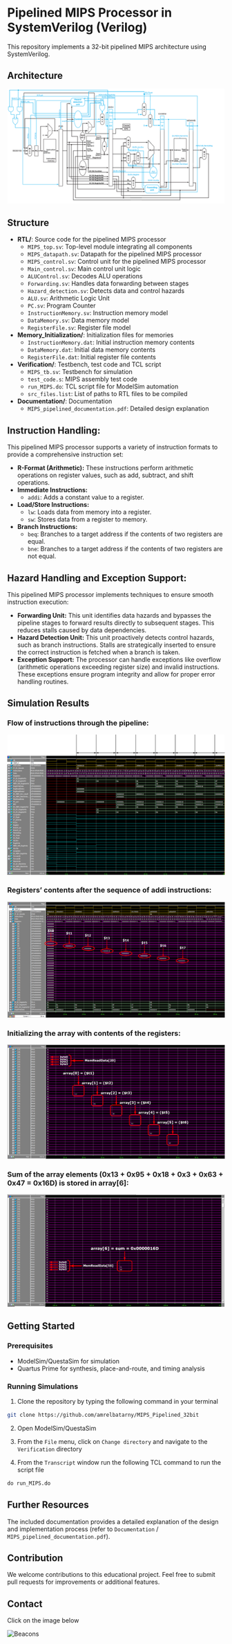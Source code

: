 # Pipelined MIPS Processor in SystemVerilog (Verilog)

This repository implements a 32-bit pipelined MIPS architecture using SystemVerilog.

## Architecture
![Architecture](Documentation/MIPS_Architecture.png)

## Structure

* **RTL/**: Source code for the pipelined MIPS processor
    * `MIPS_top.sv`: Top-level module integrating all components
    * `MIPS_datapath.sv`: Datapath for the pipelined MIPS processor
    * `MIPS_control.sv`: Control unit for the pipelined MIPS processor
    * `Main_control.sv`: Main control unit logic
    * `ALUControl.sv`: Decodes ALU operations
    * `Forwarding.sv`: Handles data forwarding between stages
    * `Hazard_detection.sv`: Detects data and control hazards
    * `ALU.sv`: Arithmetic Logic Unit
    * `PC.sv`: Program Counter
    * `InstructionMemory.sv`: Instruction memory model
    * `DataMemory.sv`: Data memory model
    * `RegisterFile.sv`: Register file model
* **Memory_Initialization/**: Initialization files for memories
    * `InstructionMemory.dat`: Initial instruction memory contents
    * `DataMemory.dat`: Initial data memory contents
    * `RegisterFile.dat`: Initial register file contents
* **Verification/**: Testbench, test code and TCL script
    * `MIPS_tb.sv`: Testbench for simulation
    * `test_code.s`: MIPS assembly test code
    * `run_MIPS.do`: TCL script file for ModelSim automation
    * `src_files.list`: List of paths to RTL files to be compiled
* **Documentation/**: Documentation
    * `MIPS_pipelined_documentation.pdf`: Detailed design explanation

## Instruction Handling:

This pipelined MIPS processor supports a variety of instruction formats to provide a comprehensive instruction set:

* **R-Format (Arithmetic):** These instructions perform arithmetic operations on register values, such as add, subtract, and shift operations.
* **Immediate Instructions:**
    * `addi`: Adds a constant value to a register.
* **Load/Store Instructions:**
    * `lw`: Loads data from memory into a register.
    * `sw`: Stores data from a register to memory.
* **Branch Instructions:**
    * `beq`: Branches to a target address if the contents of two registers are equal.
    * `bne`: Branches to a target address if the contents of two registers are not equal.

## Hazard Handling and Exception Support:

This pipelined MIPS processor implements techniques to ensure smooth instruction execution:

* **Forwarding Unit:** This unit identifies data hazards and bypasses the pipeline stages to forward results directly to subsequent stages. This reduces stalls caused by data dependencies.
* **Hazard Detection Unit:** This unit proactively detects control hazards, such as branch instructions. Stalls are strategically inserted to ensure the correct instruction is fetched when a branch is taken.
* **Exception Support:** The processor can handle exceptions like overflow (arithmetic operations exceeding register size) and invalid instructions. These exceptions ensure program integrity and allow for proper error handling routines.

## Simulation Results

###  Flow of instructions through the pipeline:
![12.1](Documentation/QuestaSim_Snippets/12.1.png)

###  Registers’ contents after the sequence of addi instructions:
![12.2](Documentation/QuestaSim_Snippets/12.2.png)

###  Initializing the array with contents of the registers:
![12.3](Documentation/QuestaSim_Snippets/12.3.png)

###  Sum of the array elements (0x13 + 0x95 + 0x18 + 0x3 + 0x63 + 0x47 = 0x16D) is stored in array[6]:
![12.4](Documentation/QuestaSim_Snippets/12.4.png)

## Getting Started

### Prerequisites

- ModelSim/QuestaSim for simulation
- Quartus Prime for synthesis, place-and-route, and timing analysis

### Running Simulations

1. Clone the repository by typing the following command in your terminal
```bash
git clone https://github.com/amrelbatarny/MIPS_Pipelined_32bit
```
2. Open ModelSim/QuestaSim

3. From the `File` menu, click on `Change directory` and navigate to the `Verification` directory

4. From the `Transcript` window run the following TCL command to run the script file
```tcl
do run_MIPS.do
```


## Further Resources

The included documentation provides a detailed explanation of the design and implementation process (refer to `Documentation` / `MIPS_pipelined_documentation.pdf`).

## Contribution

We welcome contributions to this educational project. Feel free to submit pull requests for improvements or additional features.

## Contact

Click on the image below

<a href="https://beacons.ai/amrelbatarny" target="_blank">
  <img align="left" alt="Beacons" width="180px" src="https://www.colormango.com/development/boxshot/beacons-ai_154511.png" />
</a> 
<br>
